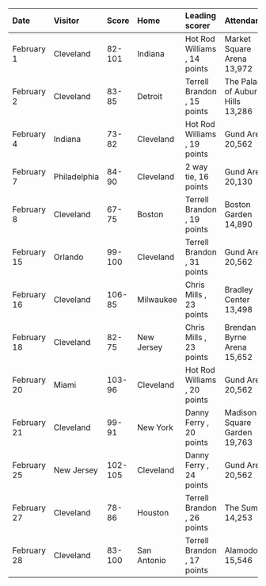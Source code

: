 | Date        | Visitor      | Score   | Home        | Leading scorer               | Attendance                        | Record   |
|:------------|:-------------|:--------|:------------|:-----------------------------|:----------------------------------|:---------|
| February 1  | Cleveland    | 82-101  | Indiana     | Hot Rod Williams , 14 points | Market Square Arena 13,972        | 26-17    |
| February 2  | Cleveland    | 83-85   | Detroit     | Terrell Brandon , 15 points  | The Palace of Auburn Hills 13,286 | 26-18    |
| February 4  | Indiana      | 73-82   | Cleveland   | Hot Rod Williams , 19 points | Gund Arena 20,562                 | 27-18    |
| February 7  | Philadelphia | 84-90   | Cleveland   | 2 way tie, 16 points         | Gund Arena 20,130                 | 28-18    |
| February 8  | Cleveland    | 67-75   | Boston      | Terrell Brandon , 19 points  | Boston Garden 14,890              | 28-19    |
| February 15 | Orlando      | 99-100  | Cleveland   | Terrell Brandon , 31 points  | Gund Arena 20,562                 | 29-19    |
| February 16 | Cleveland    | 106-85  | Milwaukee   | Chris Mills , 23 points      | Bradley Center 13,498             | 30-19    |
| February 18 | Cleveland    | 82-75   | New Jersey  | Chris Mills , 23 points      | Brendan Byrne Arena 15,652        | 31-19    |
| February 20 | Miami        | 103-96  | Cleveland   | Hot Rod Williams , 20 points | Gund Arena 20,562                 | 31-20    |
| February 21 | Cleveland    | 99-91   | New York    | Danny Ferry , 20 points      | Madison Square Garden 19,763      | 32-20    |
| February 25 | New Jersey   | 102-105 | Cleveland   | Danny Ferry , 24 points      | Gund Arena 20,562                 | 33-20    |
| February 27 | Cleveland    | 78-86   | Houston     | Terrell Brandon , 26 points  | The Summit 14,253                 | 33-21    |
| February 28 | Cleveland    | 83-100  | San Antonio | Terrell Brandon , 17 points  | Alamodome 15,546                  | 33-22    |